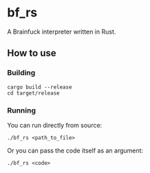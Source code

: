# bf_rs
A Brainfuck interpreter written in Rust.

## How to use

### Building
```
cargo build --release
cd target/release
```

### Running

You can run directly from source: 
```
./bf_rs <path_to_file>
```

Or you can pass the code itself as an argument:
```
./bf_rs <code>
```